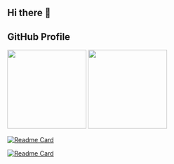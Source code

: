 ## Hi there 👋

<!--
**waithawoo/waithawoo** is a ✨ _special_ ✨ repository because its `README.md` (this file) appears on your GitHub profile.

Here are some ideas to get you started:

- 🔭 I’m currently working on ...
- 🌱 I’m currently learning ...
- 👯 I’m looking to collaborate on ...
- 🤔 I’m looking for help with ...
- 💬 Ask me about ...
- 📫 How to reach me: ...
- 😄 Pronouns: ...
- ⚡ Fun fact: ...
-->

## GitHub Profile

<div>
  <img height="180em" src="https://github-readme-stats.vercel.app/api?username=waithawoo&show_icons=true&theme=radical"/>

  <img height="180em" src="https://github-readme-stats.vercel.app/api/top-langs/?username=waithawoo&layout=compact&langs_count=10&theme=radical"/>
</div>

[![Readme Card](https://github-readme-stats.vercel.app/api/pin/?username=waithawoo&repo=laravel-deeplapi-translate)](https://github.com/waithawoo/laravel-deeplapi-translate)

[![Readme Card](https://github-readme-stats.vercel.app/api/pin/?username=waithawoo&repo=phpzipper)](https://github.com/waithawoo/phpzipper)
